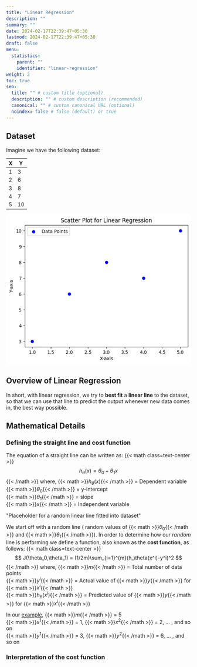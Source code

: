 ```yaml
---
title: "Linear Regression"
description: ""
summary: ""
date: 2024-02-17T22:39:47+05:30
lastmod: 2024-02-17T22:39:47+05:30
draft: false
menu:
  statistics:
    parent: ""
    identifier: "linear-regression"
weight: 2
toc: true
seo:
  title: "" # custom title (optional)
  description: "" # custom description (recommended)
  canonical: "" # custom canonical URL (optional)
  noindex: false # false (default) or true
---
```

## Dataset

Imagine we have the following dataset:

|  X  |  Y  |
| --- | --- |
|  1  |  3  |
|  2  |  6  |
|  3  |  8  |
|  4  |  7  |
|  5  |  10 |

![Scatter plot of the dataset](01-linear-regression.png)

## Overview of Linear Regression

In short, with linear regression, we try to **best fit** a **linear line** to the dataset, so that we can use that line to predict the output whenever new data comes in, the best way possible.

## Mathematical Details

### Defining the straight line and cost function

The equation of a straight line can be written as:
{{< math class=text-center >}}
$$
h_\theta(x) = \theta_0 + \theta_1x
$$
{{< /math >}}
where, {{< math >}}$h_\theta(x)${{< /math >}} = Dependent variable<br>
{{< math >}}$\theta_0${{< /math >}} = y-intercept<br>
{{< math >}}$\theta_1${{< /math >}} = slope<br>
{{< math >}}$x${{< /math >}} = Independent variable

"Placeholder for a random linear line fitted into dataset"

We start off with a random line ( random values of {{< math >}}$\theta_0${{< /math >}} and {{< math >}}$\theta_1${{< /math >}}). In order to determine how our _random_ line is performing we define a function, also known as the **cost function**, as follows:
{{< math class=text-center >}}
$$
J(\theta_0,\theta_1) = (1/2m)\sum_{i=1}^{m}(h_\theta(x^i)-y^i)^2
$$
{{< /math >}}
where, {{< math >}}$m${{< /math >}} = Total number of data points<br>
{{< math >}}$y^i${{< /math >}} = Actual value of {{< math >}}$y${{< /math >}} for {{< math >}}$x^i${{< /math >}}<br>
{{< math >}}$h_\theta(x^i)${{< /math >}} = Predicted value of {{< math >}}$y${{< /math >}} for {{< math >}}$x^i${{< /math >}}

In our [example](#dataset), {{< math >}}$m${{< /math >}} = 5<br>
{{< math >}}$x^1${{< /math >}} = 1, {{< math >}}$x^2${{< /math >}} = 2, ... , and so on<br>
{{< math >}}$y^1${{< /math >}} = 3, {{< math >}}$y^2${{< /math >}} = 6, ... , and so on

### Interpretation of the cost function